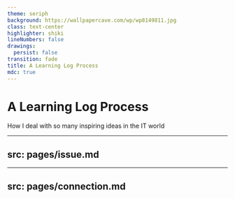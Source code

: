 ```yaml
---
theme: seriph
background: https://wallpapercave.com/wp/wp8149811.jpg
class: text-center
highlighter: shiki
lineNumbers: false
drawings:
  persist: false
transition: fade
title: A Learning Log Process
mdc: true
---
```


# A Learning Log Process

How I deal with so many inspiring ideas in the IT world

---
src: pages/issue.md
---

---
src: pages/connection.md
---
